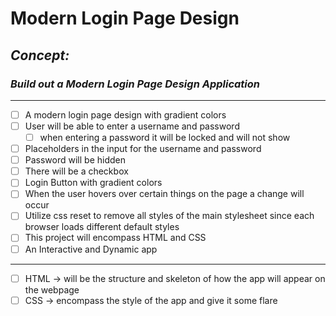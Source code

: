 # Modern Login Page Design
<!-- can have readme preview open as well to see how it will appear -->
<!-- ## this is a sub heading -->
## *Concept:*
### *Build out a Modern Login Page Design Application* 
---
<!-- - this is a bullet -->
- [ ]  A modern login page design with gradient colors
- [ ]  User will be able to enter a username and password
    - [ ] when entering a password it will be locked and will not show
- [ ] Placeholders in the input for the username and password
- [ ]  Password will be hidden
- [ ] There will be a checkbox
- [ ] Login Button with gradient colors
- [ ] When the user hovers over certain things on the page a change will occur
- [ ]  Utilize css reset to remove all styles of the main stylesheet since each browser loads different default styles
- [ ]  This project will encompass HTML and CSS
- [ ]  An Interactive and Dynamic app
---
- [ ]  HTML → will be the structure and skeleton of how the app will appear on the webpage
- [ ]  CSS → encompass the style of the app and give it some flare
